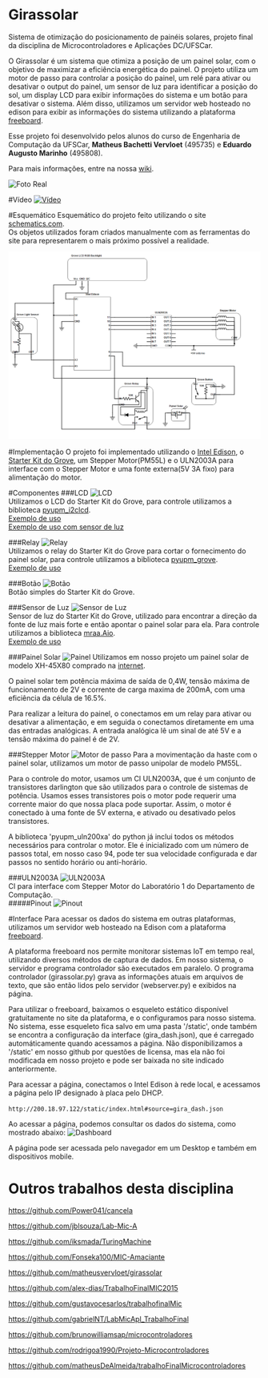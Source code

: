 # Girassolar
Sistema de otimização do posicionamento de painéis solares, projeto final da disciplina de Microcontroladores e Aplicações DC/UFSCar.

O Girassolar é um sistema que otimiza a posição de um painel solar, com o objetivo de maximizar a eficiência energética do painel. O projeto utiliza um motor de passo para controlar a posição do painel, um relé para ativar ou desativar o output do painel, um sensor de luz para identificar a posição do sol, um display LCD para exibir informações do sistema e um botão para desativar o sistema. Além disso, utilizamos um servidor web hosteado no edison para exibir as informações do sistema utilizando a plataforma [freeboard](http://www.freeboard.io).

Esse projeto foi desenvolvido pelos alunos do curso de Engenharia de Computação da UFSCar, **Matheus Bachetti Vervloet** (495735) e **Eduardo Augusto Marinho** (495808).

Para mais informações, entre na nossa [wiki](https://github.com/matheusvervloet/girassolar/wiki).

![Foto Real](http://i.imgur.com/5pyr0sR.jpg)   

#Vídeo
[![Vídeo](http://img.youtube.com/vi/nt38LuCRFVc/0.jpg)](http://www.youtube.com/watch?v=nt38LuCRFVc)

#Esquemático
Esquemático do projeto feito utilizando o site [schematics.com](http://schematics.com).  
Os objetos utilizados foram criados manualmente com as ferramentas do site para representarem o mais próximo possível a realidade.

![Esquemático](https://raw.githubusercontent.com/matheusvervloet/girassolar/master/Esquematicos/esquematico.png)

#Implementação
O projeto foi implementado utilizando o [Intel Edison](http://www.intel.com/content/www/us/en/do-it-yourself/edison.html), o [Starter Kit do Grove](http://www.seeedstudio.com/wiki/Grove_-_Starter_Kit_v3), um Stepper Motor(PM55L) e o ULN2003A para interface com o Stepper Motor e uma fonte externa(5V 3A fixo) para alimentação do motor.

#Componentes
###LCD
![LCD](http://www.seeedstudio.com/wiki/images/thumb/0/03/Serial_LEC_RGB_Backlight_Lcd.jpg/400px-Serial_LEC_RGB_Backlight_Lcd.jpg)  
Utilizamos o LCD do Starter Kit do Grove, para controle utilizamos a biblioteca [pyupm_i2clcd](http://iotdk.intel.com/docs/master/upm/python/pyupm_i2clcd.html).  
[Exemplo de uso](https://github.com/matheusvervloet/girassolar/blob/master/Exemplos/lcd.py)  
[Exemplo de uso com sensor de luz](https://github.com/matheusvervloet/girassolar/blob/master/Exemplos/lcd_lightsensor.py)

###Relay
![Relay](http://www.seeedstudio.com/wiki/images/thumb/3/34/Twig-Relay.jpg/400px-Twig-Relay.jpg)  
Utilizamos o relay do Starter Kit do Grove para cortar o fornecimento do painel solar, para controle utilizamos a biblioteca [pyupm_grove](http://iotdk.intel.com/docs/master/upm/python/pyupm_grove.html).  
[Exemplo de uso](https://github.com/matheusvervloet/girassolar/blob/master/Exemplos/relay.py)

###Botão
![Botão](http://www.seeedstudio.com/wiki/images/thumb/9/93/Button1.jpg/400px-Button1.jpg)  
Botão simples do Starter Kit do Grove.

###Sensor de Luz
![Sensor de Luz](http://www.seeedstudio.com/wiki/images/thumb/a/a9/Grove_-_Light_Sensor_photo.jpg/400px-Grove_-_Light_Sensor_photo.jpg)   
Sensor de luz do Starter Kit do Grove, utilizado para encontrar a direção da fonte de luz mais forte e então apontar o painel solar para ela. Para controle utilizamos a biblioteca [mraa.Aio](http://iotdk.intel.com/docs/master/mraa/python/mraa.html#aio).  
[Exemplo de uso](https://github.com/matheusvervloet/girassolar/blob/master/Exemplos/lightsensor.py)  

###Painel Solar
![Painel](http://i.imgur.com/UZDF0h6.jpg)
Utilizamos em nosso projeto um painel solar de modelo XH-45X80 comprado na [internet](http://produto.mercadolivre.com.br/MLB-719883692-celula-painel-para-energia-solar-fotovoltaica-_JM).

O painel solar tem potência máxima de saída de 0,4W, tensão máxima de funcionamento de 2V e corrente de carga maxima de 200mA, com uma eficiência da célula de 16.5%.

Para realizar a leitura do painel, o conectamos em um relay para ativar ou desativar a alimentação, e em seguida o conectamos diretamente em uma das entradas analógicas. A entrada analógica lê um sinal de até 5V e a tensão máxima do painel é de 2V.

###Stepper Motor
![Motor de passo](http://i.imgur.com/3nmfl5V.jpg)
Para a movimentação da haste com o painel solar, utilizamos um motor de passo unipolar de modelo PM55L.

Para o controle do motor, usamos um CI ULN2003A, que é um conjunto de transistores darlington que são utilizados para o controle de sistemas de potência. Usamos esses transistores pois o motor pode requerir uma corrente maior do que nossa placa pode suportar. Assim, o motor é conectado à uma fonte de 5V externa, e ativado ou desativado pelos transistores.

A biblioteca 'pyupm_uln200xa' do python já inclui todos os métodos necessários para controlar o motor. Ele é inicializado com um número de passos total, em nosso caso 94, pode ter sua velocidade configurada e dar passos no sentido horário ou anti-horário.

###ULN2003A
![ULN2003A](http://i.imgur.com/36mWvAl.jpg)  
CI para interface com Stepper Motor do Laboratório 1 do Departamento de Computação.  
#####Pinout
![Pinout](https://upload.wikimedia.org/wikipedia/commons/b/b0/The_ULN2003_pinout.jpg)  

#Interface
Para acessar os dados do sistema em outras plataformas, utilizamos um servidor web hosteado na Edison com a plataforma [freeboard](http://freeboard.io).

A plataforma freeboard nos permite monitorar sistemas IoT em tempo real, utilizando diversos métodos de captura de dados. Em nosso sistema, o servidor e programa controlador são executados em paralelo. O programa controlador (girassolar.py) grava as informações atuais em arquivos de texto, que são então lidos pelo servidor (webserver.py) e exibidos na página.

Para utilizar o freeboard, baixamos o esqueleto estático disponível gratuitamente no site da plataforma, e o configuramos para nosso sistema. No sistema, esse esqueleto fica salvo em uma pasta '/static', onde também se encontra a configuração da interface (gira_dash.json), que é carregado automáticamente quando acessamos a página. Não disponibilizamos a '/static' em nosso github por questões de licensa, mas ela não foi modificada em nosso projeto e pode ser baixada no site indicado anteriormente.

Para acessar a página, conectamos o Intel Edison à rede local, e acessamos a página pelo IP designado à placa pelo DHCP.

`http://200.18.97.122/static/index.html#source=gira_dash.json`

Ao acessar a página, podemos consultar os dados do sistema, como mostrado abaixo:
![Dashboard](http://i.imgur.com/Ng7Znql.png)

A página pode ser acessada pelo navegador em um Desktop e também em dispositivos mobile.

# Outros trabalhos desta disciplina

https://github.com/Power041/cancela

https://github.com/jblsouza/Lab-Mic-A

https://github.com/iksmada/TuringMachine

https://github.com/Fonseka100/MIC-Amaciante

https://github.com/matheusvervloet/girassolar

https://github.com/alex-dias/TrabalhoFinalMIC2015

https://github.com/gustavocesarlos/trabalhofinalMic

https://github.com/gabrielNT/LabMicApl_TrabalhoFinal

https://github.com/brunowilliamsap/microcontroladores

https://github.com/rodrigoa1990/Projeto-Microcontroladores

https://github.com/matheusDeAlmeida/trabalhoFinalMicrocontroladores
